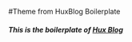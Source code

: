#Theme from HuxBlog Boilerplate

##### This is the boilerplate of [Hux Blog](https://github.com/Huxpro/huxpro.github.io)